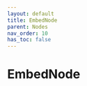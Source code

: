 ```yaml
---
layout: default
title: EmbedNode
parent: Nodes
nav_order: 10
has_toc: false
---
```



<a id="EmbedNode"></a>

# EmbedNode

